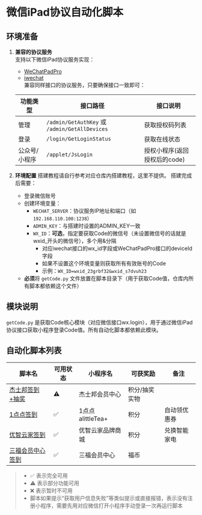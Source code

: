 # 微信iPad协议自动化脚本

## 环境准备

1. **兼容的协议服务**  
   支持以下微信iPad协议服务实现：
   - [WeChatPadPro](https://github.com/WeChatPadPro/WeChatPadPro)
   - [iwechat](https://github.com/iwechatcom/iwechat)  
   兼容同样接口的协议服务，只要确保接口一致即可：

   | 功能类型 | 接口路径 | 接口说明 |
   |----------|----------|----------|
   | 管理 | `/admin/GetAuthKey` 或 `/admin/GetAllDevices` | 获取授权码列表 |
   | 登录 | `/login/GetLoginStatus` | 获取在线状态 |
   | 公众号/小程序 | `/applet/JsLogin` | 授权小程序(返回授权后的code) |

2. **环境配置**
   搭建教程请自行参考对应仓库内搭建教程，这里不提供。
   搭建完成后需要：
   - 登录微信账号
   - 创建环境变量：
     - `WECHAT_SERVER`：协议服务IP地址和端口（如 `192.168.110.100:1238`）
     - `ADMIN_KEY`：与搭建时设置的ADMIN_KEY一致
     - `WX_ID`：**可选**，指定要获取Code的微信号（未设置微信号的话就是wxid_开头的微信号），多个用&分隔
       - 对应iwechat接口的wx_id字段或WeChatPadPro接口的deviceId字段
       - 如果不设置这个环境变量则获取所有有效账号的Code
       - 示例：`WX_ID=wxid_23grbf32&wxid_s7dvuh23`
   - **必须**将 `getCode.py` 文件放置在脚本目录下（用于获取Code值，仓库内所有脚本都依赖这个文件）

## 模块说明

`getCode.py` 是获取Code核心模块（对应微信接口wx.login），用于通过微信iPad协议接口获取小程序登录Code值。所有自动化脚本都依赖此模块。

## 自动化脚本列表

| 脚本名 | 可用状态 | 小程序名 | 可获奖励 | 备注 |
|--------|----------|----------|----------|------|
| [杰士邦签到+抽奖](./jieshibang.py) | ⚠️ | 杰士邦会员中心 | 积分/抽奖实物 |  |
| [1点点签到](./1diandian.py) | ✅ | 1点点alittleTea+ | 积分 | 自动领优惠券 |
| [优智云家签到](./youzhiyunjia.py) | ✅ | 优智云家品牌商城 | 积分 | 兑换智能家电 |
| [三福会员中心签到](./sanfu.py) | ✅ | 三福会员中心 | 福币 |  |

  
> - ✅ 表示完全可用  
> - ⚠️ 表示部分功能可用  
> - ❌ 表示暂时不可用  
> - 脚本如果提示“获取用户信息失败”等类似提示或直接报错，表示没有注册小程序，需要先用对应微信打开小程序手动登录一次再运行脚本